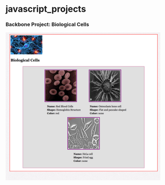 # javascript_projects

<h3>Backbone Project: Biological Cells</h3>
<img src="https://raw.githubusercontent.com/yx79/javascript_projects/master/Backbone/Screenshot.png" width=600>
